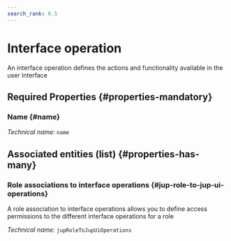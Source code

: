 ```yaml
---
search_rank: 0.5
---    
```

# Interface operation
<!--- THIS FILE IS GENERATED PLEASE DO NOT EDIT IT DIRECTLY --->

An interface operation defines the actions and functionality available in the user interface

<OH code="jupUiOperation"/>




## Required Properties {#properties-mandatory}
    
### Name {#name}



*Technical name:* ```name```
<PH code="jupUiOperation:name"/>

    





## Associated entities (list) {#properties-has-many}

### Role associations to interface operations {#jup-role-to-jup-ui-operations}

A role association to interface operations allows you to define access permissions to the different interface operations for a role

*Technical name:* ```jupRoleToJupUiOperations```
<PH code="jupUiOperation:jupRoleToJupUiOperations"/>




